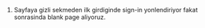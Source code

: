 1. Sayfaya gizli sekmeden ilk girdiginde sign-in yonlendiriyor fakat sonrasinda blank page aliyoruz.